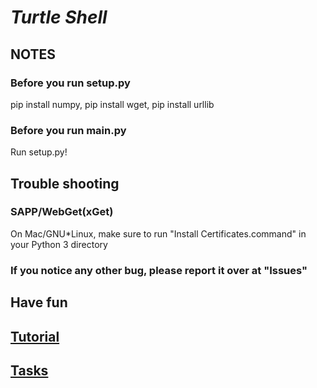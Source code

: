 # _**Turtle Shell**_

## NOTES

### Before you run setup.py

pip install numpy, pip install wget, pip install urllib

### Before you run main.py

Run setup.py!

## Trouble shooting

### SAPP/WebGet(xGet)

On Mac/GNU*Linux, make sure to run "Install Certificates.command" in your Python 3 directory

### If you notice any other bug, please report it over at "Issues"

## Have fun

## [Tutorial](https://www.youtube.com/watch?v=dQw4w9WgXcQ)

## [Tasks](https://github.com/turtil-inc/turtle-shell/blob/main/TASKS.md)
